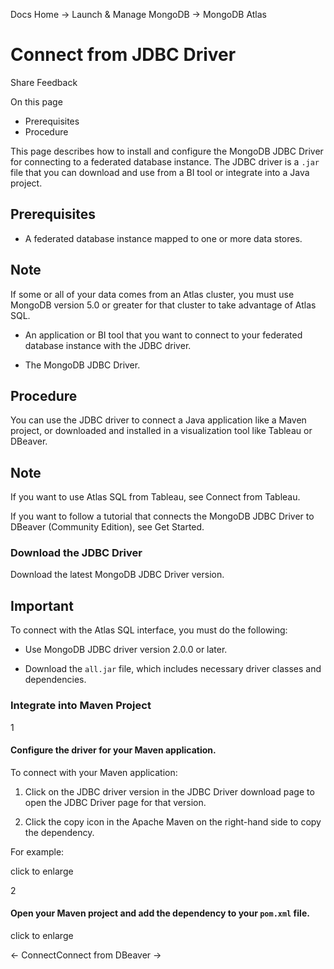Docs Home → Launch & Manage MongoDB → MongoDB Atlas

# Connect from JDBC Driver

Share Feedback

On this page

  * Prerequisites
  * Procedure

This page describes how to install and configure the MongoDB JDBC Driver for
connecting to a federated database instance. The JDBC driver is a `.jar` file
that you can download and use from a BI tool or integrate into a Java project.

## Prerequisites

  * A federated database instance mapped to one or more data stores.

## Note

If some or all of your data comes from an Atlas cluster, you must use MongoDB
version 5.0 or greater for that cluster to take advantage of Atlas SQL.

  * An application or BI tool that you want to connect to your federated database instance with the JDBC driver.

  * The MongoDB JDBC Driver.

## Procedure

You can use the JDBC driver to connect a Java application like a Maven
project, or downloaded and installed in a visualization tool like Tableau or
DBeaver.

## Note

If you want to use Atlas SQL from Tableau, see Connect from Tableau.

If you want to follow a tutorial that connects the MongoDB JDBC Driver to
DBeaver (Community Edition), see Get Started.

### Download the JDBC Driver

Download the latest MongoDB JDBC Driver version.

## Important

To connect with the Atlas SQL interface, you must do the following:

  * Use MongoDB JDBC driver version 2.0.0 or later.

  * Download the `all.jar` file, which includes necessary driver classes and dependencies.

### Integrate into Maven Project

1

#### Configure the driver for your Maven application.

To connect with your Maven application:

  1. Click on the JDBC driver version in the JDBC Driver download page to open the JDBC Driver page for that version.

  2. Click the copy icon in the Apache Maven on the right-hand side to copy the dependency.

For example:

click to enlarge

2

#### Open your Maven project and add the dependency to your `pom.xml` file.

click to enlarge

← ConnectConnect from DBeaver →

